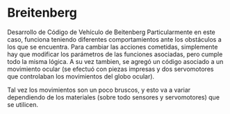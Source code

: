 # Breitenberg
Desarrollo de Código de Vehículo de Beitenberg
Particularmente en este caso, funciona teniendo diferentes comportamientos ante los obstáculos a los que se encuentra. Para cambiar las acciones cometidas, simplemente hay que modificar los parámetros de las funciones asociadas, pero cumple todo la misma lógica. 
A su vez tambien, se agregó un código asociado a un movimiento ocular (se efectuó con piezas impresas y dos servomotores que controlaban los movimientos del globo ocular).

Tal vez los movimientos son un poco bruscos, y esto va a variar dependiendo de los  materiales (sobre todo sensores y servomotores) que se utilicen. 
